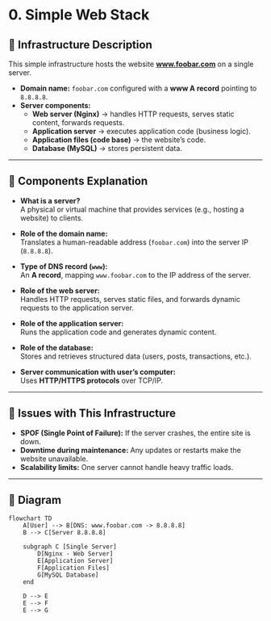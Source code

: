 # 0. Simple Web Stack

## 📌 Infrastructure Description
This simple infrastructure hosts the website **www.foobar.com** on a single server.

- **Domain name:** `foobar.com` configured with a **www A record** pointing to `8.8.8.8`.
- **Server components:**
  - **Web server (Nginx)** → handles HTTP requests, serves static content, forwards requests.
  - **Application server** → executes application code (business logic).
  - **Application files (code base)** → the website’s code.
  - **Database (MySQL)** → stores persistent data.

---

## 📌 Components Explanation
- **What is a server?**  
  A physical or virtual machine that provides services (e.g., hosting a website) to clients.

- **Role of the domain name:**  
  Translates a human-readable address (`foobar.com`) into the server IP (`8.8.8.8`).

- **Type of DNS record (`www`):**  
  An **A record**, mapping `www.foobar.com` to the IP address of the server.

- **Role of the web server:**  
  Handles HTTP requests, serves static files, and forwards dynamic requests to the application server.

- **Role of the application server:**  
  Runs the application code and generates dynamic content.

- **Role of the database:**  
  Stores and retrieves structured data (users, posts, transactions, etc.).

- **Server communication with user’s computer:**  
  Uses **HTTP/HTTPS protocols** over TCP/IP.

---

## 📌 Issues with This Infrastructure
- **SPOF (Single Point of Failure):** If the server crashes, the entire site is down.  
- **Downtime during maintenance:** Any updates or restarts make the website unavailable.  
- **Scalability limits:** One server cannot handle heavy traffic loads.

---

## 📌 Diagram

```mermaid
flowchart TD
    A[User] --> B[DNS: www.foobar.com -> 8.8.8.8]
    B --> C[Server 8.8.8.8]

    subgraph C [Single Server]
        D[Nginx - Web Server]
        E[Application Server]
        F[Application Files]
        G[MySQL Database]
    end

    D --> E
    E --> F
    E --> G

